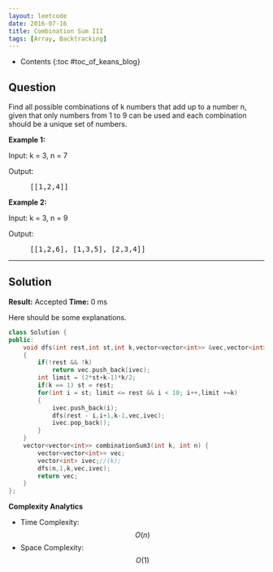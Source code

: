 ```yaml
---
layout: leetcode
date: 2016-07-16
title: Combination Sum III
tags: [Array, Backtracking]
---
```


* Contents
{:toc #toc_of_keans_blog}

## Question

 Find all possible combinations of k numbers that add up to a number n, given that only numbers from 1 to 9 can be used and each combination should be a unique set of numbers.


**Example 1:**

 Input: k = 3, n = 7

Output:

<pre>
     [[1,2,4]]
</pre>

**Example 2:**

Input: k = 3, n = 9

Output:

<pre>
     [[1,2,6], [1,3,5], [2,3,4]]
</pre>

***

## Solution

**Result:** Accepted **Time:** 0 ms

Here should be some explanations.

```cpp
class Solution {
public:
    void dfs(int rest,int st,int k,vector<vector<int>> &vec,vector<int> &ivec)
    {
        if(!rest && !k)
            return vec.push_back(ivec);
        int limit = (2*st+k-1)*k/2;
        if(k == 1) st = rest;
        for(int i = st; limit <= rest && i < 10; i++,limit +=k)
        {
            ivec.push_back(i);
            dfs(rest - i,i+1,k-1,vec,ivec);
            ivec.pop_back();
        }
    }
    vector<vector<int>> combinationSum3(int k, int n) {
        vector<vector<int>> vec;
        vector<int> ivec;//(k);
        dfs(n,1,k,vec,ivec);
        return vec;
    }
};
```

**Complexity Analytics**

- Time Complexity: $$O(n)$$
- Space Complexity: $$O(1)$$
